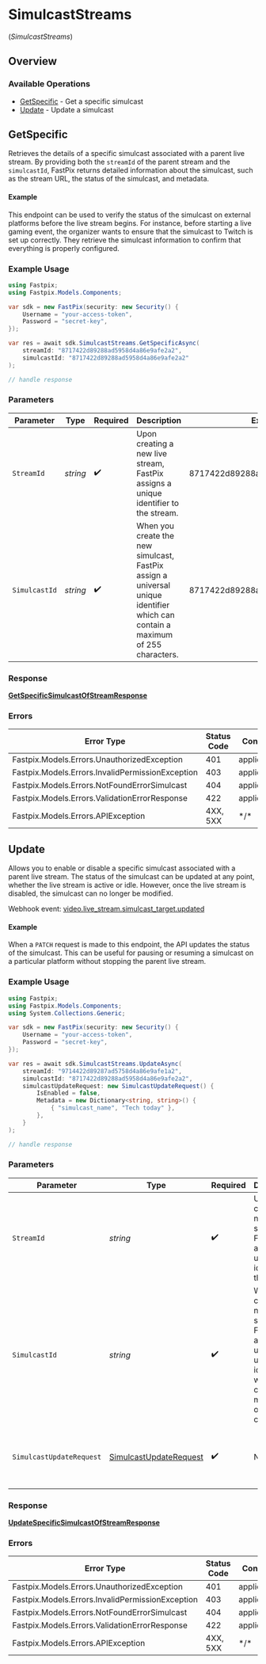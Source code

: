 # SimulcastStreams
(*SimulcastStreams*)

## Overview

### Available Operations

* [GetSpecific](#getspecific) - Get a specific simulcast
* [Update](#update) - Update a simulcast

## GetSpecific

Retrieves the details of a specific simulcast associated with a parent live stream. By providing both the `streamId` of the parent stream and the `simulcastId`, FastPix returns detailed information about the simulcast, such as the stream URL, the status of the simulcast, and metadata. 

#### Example
This endpoint can be used to verify the status of the simulcast on external platforms before the live stream begins. For instance, before starting a live gaming event, the organizer wants to ensure that the simulcast to Twitch is set up correctly. They retrieve the simulcast information to confirm that everything is properly configured.

### Example Usage

<!-- UsageSnippet language="csharp" operationID="get-specific-simulcast-of-stream" method="get" path="/live/streams/{streamId}/simulcast/{simulcastId}" -->
```csharp
using Fastpix;
using Fastpix.Models.Components;

var sdk = new FastPix(security: new Security() {
    Username = "your-access-token",
    Password = "secret-key",
});

var res = await sdk.SimulcastStreams.GetSpecificAsync(
    streamId: "8717422d89288ad5958d4a86e9afe2a2",
    simulcastId: "8717422d89288ad5958d4a86e9afe2a2"
);

// handle response
```

### Parameters

| Parameter                                                                                                                      | Type                                                                                                                           | Required                                                                                                                       | Description                                                                                                                    | Example                                                                                                                        |
| ------------------------------------------------------------------------------------------------------------------------------ | ------------------------------------------------------------------------------------------------------------------------------ | ------------------------------------------------------------------------------------------------------------------------------ | ------------------------------------------------------------------------------------------------------------------------------ | ------------------------------------------------------------------------------------------------------------------------------ |
| `StreamId`                                                                                                                     | *string*                                                                                                                       | :heavy_check_mark:                                                                                                             | Upon creating a new live stream, FastPix assigns a unique identifier to the stream.                                            | 8717422d89288ad5958d4a86e9afe2a2                                                                                               |
| `SimulcastId`                                                                                                                  | *string*                                                                                                                       | :heavy_check_mark:                                                                                                             | When you create the new simulcast, FastPix assign a universal unique identifier which can contain a maximum of 255 characters. | 8717422d89288ad5958d4a86e9afe2a2                                                                                               |

### Response

**[GetSpecificSimulcastOfStreamResponse](../../Models/Requests/GetSpecificSimulcastOfStreamResponse.md)**

### Errors

| Error Type                                       | Status Code                                      | Content Type                                     |
| ------------------------------------------------ | ------------------------------------------------ | ------------------------------------------------ |
| Fastpix.Models.Errors.UnauthorizedException      | 401                                              | application/json                                 |
| Fastpix.Models.Errors.InvalidPermissionException | 403                                              | application/json                                 |
| Fastpix.Models.Errors.NotFoundErrorSimulcast     | 404                                              | application/json                                 |
| Fastpix.Models.Errors.ValidationErrorResponse    | 422                                              | application/json                                 |
| Fastpix.Models.Errors.APIException               | 4XX, 5XX                                         | \*/\*                                            |

## Update

Allows you to enable or disable a specific simulcast associated with a parent live stream. The status of the simulcast can be updated at any point, whether the live stream is active or idle. However, once the live stream is disabled, the simulcast can no longer be modified. 

Webhook event: <a href="https://docs.fastpix.io/docs/live-events#videolive_streamsimulcast_targetupdated">video.live_stream.simulcast_target.updated</a>

#### Example
When a `PATCH` request is made to this endpoint, the API updates the status of the simulcast. This can be useful for pausing or resuming a simulcast on a particular platform without stopping the parent live stream.

### Example Usage

<!-- UsageSnippet language="csharp" operationID="update-specific-simulcast-of-stream" method="put" path="/live/streams/{streamId}/simulcast/{simulcastId}" -->
```csharp
using Fastpix;
using Fastpix.Models.Components;
using System.Collections.Generic;

var sdk = new FastPix(security: new Security() {
    Username = "your-access-token",
    Password = "secret-key",
});

var res = await sdk.SimulcastStreams.UpdateAsync(
    streamId: "9714422d89287ad5758d4a86e9afe1a2",
    simulcastId: "8717422d89288ad5958d4a86e9afe2a2",
    simulcastUpdateRequest: new SimulcastUpdateRequest() {
        IsEnabled = false,
        Metadata = new Dictionary<string, string>() {
            { "simulcast_name", "Tech today" },
        },
    }
);

// handle response
```

### Parameters

| Parameter                                                                                                                      | Type                                                                                                                           | Required                                                                                                                       | Description                                                                                                                    | Example                                                                                                                        |
| ------------------------------------------------------------------------------------------------------------------------------ | ------------------------------------------------------------------------------------------------------------------------------ | ------------------------------------------------------------------------------------------------------------------------------ | ------------------------------------------------------------------------------------------------------------------------------ | ------------------------------------------------------------------------------------------------------------------------------ |
| `StreamId`                                                                                                                     | *string*                                                                                                                       | :heavy_check_mark:                                                                                                             | Upon creating a new live stream, FastPix assigns a unique identifier to the stream.                                            | 9714422d89287ad5758d4a86e9afe1a2                                                                                               |
| `SimulcastId`                                                                                                                  | *string*                                                                                                                       | :heavy_check_mark:                                                                                                             | When you create the new simulcast, FastPix assign a universal unique identifier which can contain a maximum of 255 characters. | 8717422d89288ad5958d4a86e9afe2a2                                                                                               |
| `SimulcastUpdateRequest`                                                                                                       | [SimulcastUpdateRequest](../../Models/Components/SimulcastUpdateRequest.md)                                                    | :heavy_check_mark:                                                                                                             | N/A                                                                                                                            | {<br/>"isEnabled": false,<br/>"metadata": {<br/>"simulcast_name": "Tech today"<br/>}<br/>}                                     |

### Response

**[UpdateSpecificSimulcastOfStreamResponse](../../Models/Requests/UpdateSpecificSimulcastOfStreamResponse.md)**

### Errors

| Error Type                                       | Status Code                                      | Content Type                                     |
| ------------------------------------------------ | ------------------------------------------------ | ------------------------------------------------ |
| Fastpix.Models.Errors.UnauthorizedException      | 401                                              | application/json                                 |
| Fastpix.Models.Errors.InvalidPermissionException | 403                                              | application/json                                 |
| Fastpix.Models.Errors.NotFoundErrorSimulcast     | 404                                              | application/json                                 |
| Fastpix.Models.Errors.ValidationErrorResponse    | 422                                              | application/json                                 |
| Fastpix.Models.Errors.APIException               | 4XX, 5XX                                         | \*/\*                                            |